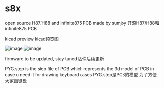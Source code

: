 # s8x
open source H87/H88 and infinite875 PCB made by sumjoy
开源H87/H88和infinite875 PCB

kicad preview
kicad预览图

![image](https://github.com/user-attachments/assets/580d4daf-2720-4a78-9c7a-ea00b9b63945)
![image](https://github.com/user-attachments/assets/8bcaf559-8646-492b-81ed-22c2bca4bce5)

firmware to be updated, stay tuned
固件后续更新

PYG.step is the step file of PCB which represents the 3d model of PCB
in case u need it for drawing keyboard cases
PYG.step是PCB的模型
为了方便大家画键盘
